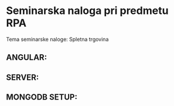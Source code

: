 # Seminarska naloga pri predmetu RPA
Tema seminarske naloge: Spletna trgovina

## ANGULAR:

## SERVER:

## MONGODB SETUP:
